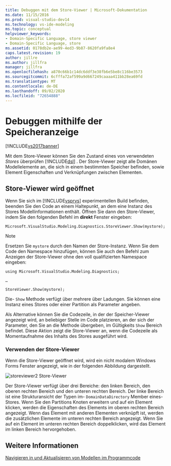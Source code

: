 ```yaml
---
title: Debuggen mit dem Store-Viewer | Microsoft-Dokumentation
ms.date: 11/15/2016
ms.prod: visual-studio-dev14
ms.technology: vs-ide-modeling
ms.topic: conceptual
helpviewer_keywords:
- Domain-Specific Language, store viewer
- Domain-Specific Language, store
ms.assetid: 0178db2e-ae99-4ed3-9b87-8620fa9fa8e4
caps.latest.revision: 19
author: jillre
ms.author: jillfra
manager: jillfra
ms.openlocfilehash: a870c66b1c14dc6ddf3e38fb6e5be8c116be3573
ms.sourcegitcommit: 6cfffa72af599a9d667249caaaa411bb28ea69fd
ms.translationtype: MT
ms.contentlocale: de-DE
ms.lasthandoff: 09/02/2020
ms.locfileid: "72654888"
---
```

# <a name="debugging-by-using-the-store-viewer"></a>Debuggen mithilfe der Speicheranzeige
[!INCLUDE[vs2017banner](../includes/vs2017banner.md)]

Mit dem Store-Viewer können Sie den Zustand eines von verwendeten *Stores* überprüfen [!INCLUDE[dsl](../includes/dsl-md.md)] . Der Store-Viewer zeigt alle Domänen Modellelemente an, die sich in einem bestimmten Speicher befinden, sowie Element Eigenschaften und Verknüpfungen zwischen Elementen.

## <a name="opening-store-viewer"></a>Store-Viewer wird geöffnet
 Wenn Sie sich im [!INCLUDE[vsprvs](../includes/vsprvs-md.md)] experimentellen Build befinden, beenden Sie den Code an einem Haltepunkt, an dem eine Instanz des Stores Modellinformationen enthält. Öffnen Sie dann den Store-Viewer, indem Sie den folgenden Befehl im **direkt** Fenster eingeben:

```
Microsoft.VisualStudio.Modeling.Diagnostics.StoreViewer.Show(mystore);
```

> [!NOTE]
> Ersetzen Sie `mystore` durch den Namen der Store-Instanz. Wenn Sie dem Code den Namespace hinzufügen, können Sie auch den Befehl zum Anzeigen der Store-Viewer ohne den voll qualifizierten Namespace eingeben:
>
> `using Microsoft.VisualStudio.Modeling.Diagnostics;`
>
> `…`
>
> `StoreViewer.Show(mystore);`

 Die- `Show` Methode verfügt über mehrere über Ladungen. Sie können eine Instanz eines Stores oder einer Partition als Parameter angeben.

 Als Alternative können Sie die Codezeile, in der der Speicher-Viewer angezeigt wird, an beliebiger Stelle im Code platzieren, an der sich der Parameter, den Sie an die Methode übergeben, im Gültigkeits `Show` Bereich befindet. Diese Aktion zeigt die Store-Viewer an, wenn die Codezeile als Momentaufnahme des Inhalts des Stores ausgeführt wird.

### <a name="using-store-viewer"></a>Verwenden der Store-Viewer
 Wenn die Store-Viewer geöffnet wird, wird ein nicht modalem Windows Forms Fenster angezeigt, wie in der folgenden Abbildung dargestellt.

 ![](../modeling/media/storeviewer2.png "storeviewer2") Store-Viewer

 Der Store-Viewer verfügt über drei Bereiche: den linken Bereich, den oberen rechten Bereich und den unteren rechten Bereich. Der linke Bereich ist eine Strukturansicht der Typen im- `DomainDataDirectory` Member eines-Stores. Wenn Sie den Partitions Knoten erweitern und auf ein Element klicken, werden die Eigenschaften des Elements im oberen rechten Bereich angezeigt. Wenn das Element mit anderen Elementen verknüpft ist, werden die zusätzlichen Elemente im unteren rechten Bereich angezeigt. Wenn Sie auf ein Element im unteren rechten Bereich doppelklicken, wird das Element im linken Bereich hervorgehoben.

## <a name="see-also"></a>Weitere Informationen
 [Navigieren in und Aktualisieren von Modellen im Programmcode](../modeling/navigating-and-updating-a-model-in-program-code.md)
